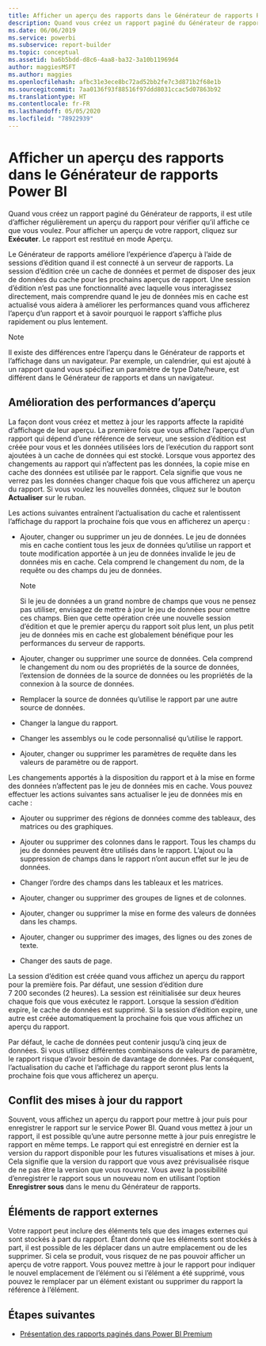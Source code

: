 ```yaml
---
title: Afficher un aperçu des rapports dans le Générateur de rapports Power BI
description: Quand vous créez un rapport paginé du Générateur de rapports, il est utile d’afficher régulièrement un aperçu du rapport pour vérifier qu’il affiche ce que vous voulez.
ms.date: 06/06/2019
ms.service: powerbi
ms.subservice: report-builder
ms.topic: conceptual
ms.assetid: ba6b5bdd-d8c6-4aa8-ba32-3a10b11969d4
author: maggiesMSFT
ms.author: maggies
ms.openlocfilehash: afbc31e3ece8bc72ad52bb2fe7c3d871b2f68e1b
ms.sourcegitcommit: 7aa0136f93f88516f97ddd8031ccac5d07863b92
ms.translationtype: HT
ms.contentlocale: fr-FR
ms.lasthandoff: 05/05/2020
ms.locfileid: "78922939"
---
```

# <a name="previewing-reports-in-power-bi-report-builder"></a>Afficher un aperçu des rapports dans le Générateur de rapports Power BI
  Quand vous créez un rapport paginé du Générateur de rapports, il est utile d’afficher régulièrement un aperçu du rapport pour vérifier qu’il affiche ce que vous voulez. Pour afficher un aperçu de votre rapport, cliquez sur **Exécuter**. Le rapport est restitué en mode Aperçu.  
  
 Le Générateur de rapports améliore l’expérience d’aperçu à l’aide de sessions d’édition quand il est connecté à un serveur de rapports. La session d’édition crée un cache de données et permet de disposer des jeux de données du cache pour les prochains aperçus de rapport. Une session d’édition n’est pas une fonctionnalité avec laquelle vous interagissez directement, mais comprendre quand le jeu de données mis en cache est actualisé vous aidera à améliorer les performances quand vous afficherez l’aperçu d’un rapport et à savoir pourquoi le rapport s’affiche plus rapidement ou plus lentement.  

  
> [!NOTE]  
> Il existe des différences entre l’aperçu dans le Générateur de rapports et l’affichage dans un navigateur. Par exemple, un calendrier, qui est ajouté à un rapport quand vous spécifiez un paramètre de type Date/heure, est différent dans le Générateur de rapports et dans un navigateur. 
  
## <a name="improving-preview-performance"></a>Amélioration des performances d’aperçu  
 La façon dont vous créez et mettez à jour les rapports affecte la rapidité d’affichage de leur aperçu. La première fois que vous affichez l’aperçu d’un rapport qui dépend d’une référence de serveur, une session d’édition est créée pour vous et les données utilisées lors de l’exécution du rapport sont ajoutées à un cache de données qui est stocké. Lorsque vous apportez des changements au rapport qui n’affectent pas les données, la copie mise en cache des données est utilisée par le rapport. Cela signifie que vous ne verrez pas les données changer chaque fois que vous afficherez un aperçu du rapport. Si vous voulez les nouvelles données, cliquez sur le bouton **Actualiser** sur le ruban.  
  
 Les actions suivantes entraînent l’actualisation du cache et ralentissent l’affichage du rapport la prochaine fois que vous en afficherez un aperçu :  
  
-   Ajouter, changer ou supprimer un jeu de données. Le jeu de données mis en cache contient tous les jeux de données qu’utilise un rapport et toute modification apportée à un jeu de données invalide le jeu de données mis en cache. Cela comprend le changement du nom, de la requête ou des champs du jeu de données.  
  
    > [!NOTE]  
    >  Si le jeu de données a un grand nombre de champs que vous ne pensez pas utiliser, envisagez de mettre à jour le jeu de données pour omettre ces champs. Bien que cette opération crée une nouvelle session d’édition et que le premier aperçu du rapport soit plus lent, un plus petit jeu de données mis en cache est globalement bénéfique pour les performances du serveur de rapports.  
  
-   Ajouter, changer ou supprimer une source de données. Cela comprend le changement du nom ou des propriétés de la source de données, l’extension de données de la source de données ou les propriétés de la connexion à la source de données.  
  
-   Remplacer la source de données qu’utilise le rapport par une autre source de données.  
  
-   Changer la langue du rapport.  
  
-   Changer les assemblys ou le code personnalisé qu’utilise le rapport.  
  
-   Ajouter, changer ou supprimer les paramètres de requête dans les valeurs de paramètre ou de rapport.  
  
 Les changements apportés à la disposition du rapport et à la mise en forme des données n’affectent pas le jeu de données mis en cache. Vous pouvez effectuer les actions suivantes sans actualiser le jeu de données mis en cache :  
  
-   Ajouter ou supprimer des régions de données comme des tableaux, des matrices ou des graphiques.  
  
-   Ajouter ou supprimer des colonnes dans le rapport. Tous les champs du jeu de données peuvent être utilisés dans le rapport. L’ajout ou la suppression de champs dans le rapport n’ont aucun effet sur le jeu de données.  
  
-   Changer l’ordre des champs dans les tableaux et les matrices.  
  
-   Ajouter, changer ou supprimer des groupes de lignes et de colonnes.  
  
-   Ajouter, changer ou supprimer la mise en forme des valeurs de données dans les champs.  
  
-   Ajouter, changer ou supprimer des images, des lignes ou des zones de texte.  
  
-   Changer des sauts de page.  
  
La session d’édition est créée quand vous affichez un aperçu du rapport pour la première fois. Par défaut, une session d’édition dure 7 200 secondes (2 heures). La session est réinitialisée sur deux heures chaque fois que vous exécutez le rapport. Lorsque la session d’édition expire, le cache de données est supprimé. Si la session d’édition expire, une autre est créée automatiquement la prochaine fois que vous affichez un aperçu du rapport.
  
Par défaut, le cache de données peut contenir jusqu’à cinq jeux de données. Si vous utilisez différentes combinaisons de valeurs de paramètre, le rapport risque d’avoir besoin de davantage de données. Par conséquent, l’actualisation du cache et l’affichage du rapport seront plus lents la prochaine fois que vous afficherez un aperçu. 
  
## <a name="concurrency-of-report-updates"></a>Conflit des mises à jour du rapport  
Souvent, vous affichez un aperçu du rapport pour mettre à jour puis pour enregistrer le rapport sur le service Power BI. Quand vous mettez à jour un rapport, il est possible qu’une autre personne mette à jour puis enregistre le rapport en même temps. Le rapport qui est enregistré en dernier est la version du rapport disponible pour les futures visualisations et mises à jour. Cela signifie que la version du rapport que vous avez prévisualisée risque de ne pas être la version que vous rouvrez. Vous avez la possibilité d’enregistrer le rapport sous un nouveau nom en utilisant l’option **Enregistrer sous** dans le menu du Générateur de rapports.  
  
## <a name="external-report-items"></a>Éléments de rapport externes  
 Votre rapport peut inclure des éléments tels que des images externes qui sont stockés à part du rapport. Étant donné que les éléments sont stockés à part, il est possible de les déplacer dans un autre emplacement ou de les supprimer. Si cela se produit, vous risquez de ne pas pouvoir afficher un aperçu de votre rapport. Vous pouvez mettre à jour le rapport pour indiquer le nouvel emplacement de l’élément ou si l’élément a été supprimé, vous pouvez le remplacer par un élément existant ou supprimer du rapport la référence à l’élément.  
  
## <a name="next-steps"></a>Étapes suivantes

- [Présentation des rapports paginés dans Power BI Premium](paginated-reports-report-builder-power-bi.md)
  
